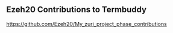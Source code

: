 ## Ezeh20 Contributions to Termbuddy


https://github.com/Ezeh20/My_zuri_project_phase_contributions
